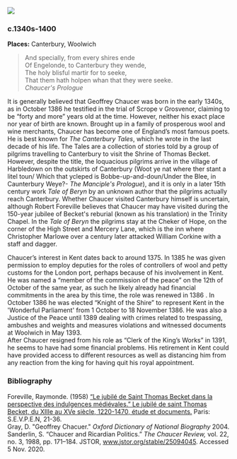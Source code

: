<a href="https://dev.visual-essays.app"><img src="https://dev-visual-essays.netlify.app/images/ve-button.png"></a>
<param ve-config title="Geoffrey Chaucer" author="Charlie Worthington" layout="vtl" banner="https://upload.wikimedia.org/wikipedia/commons/thumb/a/a2/Blake_Canterbury_Pilgrims_engraving.jpg/1024px-Blake_Canterbury_Pilgrims_engraving.jpg">
<param ve-entity eid="Q5654535">

### c.1340s-1400

**Places:** Canterbury, Woolwich

>And specially, from every shires ende  
Of Engelonde, to Canterbury they wende,  
The holy blisful martir for to seeke,  
That them hath holpen whan that they were seeke.  
 _Chaucer's Prologue_
<param ve-image url="https://stor.artstor.org/stor/115f208d-182b-44f6-bf4d-8f481eea236d" label="Geoffrey Chaucer Statue, Canterbury - sculpted by Sam Holland and Lynn O'Dowd, 2018" attribution="Martin Crowther">
<param ve-map center="Q29303" zoom="12">

It is generally believed that Geoffrey Chaucer was born in the early 1340s, as in October 1386 he testified in the trial of Scrope v Grosvenor, claiming to be “forty and more” years old at the time. However, neither his exact place nor year of birth are known. Brought up in a family of prosperous wool and wine merchants, Chaucer has become one of England’s most famous poets.
He is best known for _The Canterbury Tales_, which he wrote in the last decade of his life.  The Tales are a collection of stories told by a group of pilgrims travelling to Canterbury to visit the Shrine of Thomas Becket. However, despite the title, the loquacious pilgrims arrive in the village of Harbledown on the outskirts of Canterbury (Woot ye nat where ther stant a litel toun/ Which that ycleped is Bobbe-up-and-doun/Under the Blee, in Caunterbury Weye?- _The Manciple's Prologue_), and it is only in a later 15th century work _Tale of Beryn_ by an unknown author that the pilgrims actually reach Canterbury.  Whether Chaucer visited Canterbury himself is uncertain, although Robert Foreville believes that Chaucer may have visited during the 150-year jubilee of Becket's reburial (known as his translation) in the Trinity Chapel. In the _Tale of Beryn_ the pilgrims stay at the Cheker of Hope, on the corner of the High Street and Mercery Lane, which is the inn where Christopher Marlowe over a century later attacked William Corkine with a staff and dagger.
<param ve-image url="https://stor.artstor.org/stor/16808a03-82ab-4ab2-8e9d-94922488e13c" label="Site of the Cheker of Hope, Canterbury" attribution="Martin Crowther">
<param ve-map center="Q5654535" zoom="14">

Chaucer’s interest in Kent dates back to around 1375. In 1385 he was given permission to employ deputies for the roles of controllers of wool and petty customs for the London port, perhaps because of his involvement in Kent. He was named a “member of the commission of the peace” on the 12th of October of the same year, as such he likely already had financial commitments in the area by this time, the role was renewed in 1386 . In October 1386 he was elected “Knight of the Shire” to represent Kent in the 'Wonderful Parliament' from 1 October to 18 November 1386. He was also a Justice of the Peace until 1389 dealing with crimes related to trespassing, ambushes and weights and measures violations and witnessed documents at Woolwich in May 1393.   
After Chaucer resigned from his role as “Clerk of the King’s Works” in 1391, he seems to have had some financial problems. His retirement in Kent could have provided access to different resources as well as distancing him from any reaction from the king for having quit his royal appointment.
<param ve-map center="Q1006232" zoom="12">
<param ve-image url="https://stor.artstor.org/stor/ef31ef12-11c7-42bf-9db8-a2239051278e" label="The End of the Pilgrim's Way" attribution="Photographed by Martin Crowther">

### Bibliography

Foreville, Raymonde. (1958) [“Le jubilé de Saint Thomas Becket dans la perspective des indulgences médiévales.” Le jubilé de saint Thomas Becket, du XIIIe au XVe siècle, 1220-1470, étude et documents.](https://www.persee.fr/doc/crai_0065-0536_1956_num_100_1_10533) Paris: S.E.V.P.E.N, 21-36.  
Gray, D. "Geoffrey Chacuer." _Oxford Dictionary of National Biography_ 2004.  
Sanderlin, S. “Chaucer and Ricardian Politics.” _The Chaucer Review,_ vol. 22, no. 3, 1988, pp. 171–184. JSTOR, www.jstor.org/stable/25094045. Accessed 5 Nov. 2020.  
<param ve-image url="https://stor.artstor.org/stor/fcfc5c9a-3387-4c5f-9756-b5f6e7fb0f88" label="The Pilgrim's Guide to Canterbury" attribution="Photographed by Martin Crowther">
